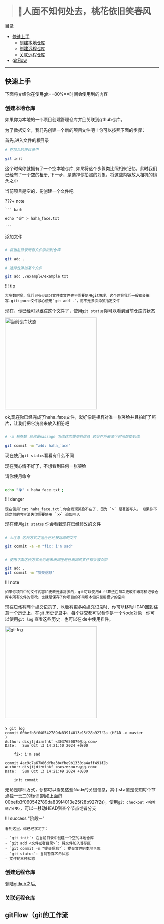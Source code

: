 > # 🎏人面不知何处去，桃花依旧笑春风

目录

- [快速上手](#快速上手)
    - [创建本地仓库](#创建本地仓库)
    - [创建远程仓库](#创建远程仓库)
    - [关联远程仓库](#关联远程仓库)
- [gitFlow]()

---

## 快速上手

下面将介绍你在使用git==80%==时间会使用到的内容


### 创建本地仓库

如果你为本地的一个项目创建管理仓库并且关联到github仓库。

为了数据安全，我们先创建一个新的项目文件吧！你可以按照下面的步骤：

首先,进入文件的根目录

``` bash
# 在项目的根目录中

git init

```

这个时候你就拥有了一个空本地仓库, 如果将这个步骤类比照相来记忆，此时我们已经有了一个空的相册, 下一步，是选择你拍照的对象，将这些内容放入相机的镜头之中


当前项目是空的，先创建一个文件吧

???+ note 

    ``` bash
    
    echo "😃" > haha_face.txt 

    ```

添加文件

``` bash

# 将当前目录所有文件添加到仓库

git add .

# 选择性添加某个文件

git add ./example/example.txt

```

!!! tip

    大多数时候，我们只有少部分文件或文件夹不需要使用git管理，这个时候我们一般都会编写.gitignore文件放心使用`git add .`，而不是多次添加指定文件


现在，你已经可以跟踪这个文件了，使用`git status`你可以看到当前仓库的状态


<img alt="当前仓库状态" src="../../assets/essentialTools/git/image.png" width="300px" loading="lazy">


ok,现在你已经完成了haha_face文件，就好像是相机对准一张笑脸并且拍好了照片，让我们把它洗出来放入相册吧

``` bash

# -m 短参数 意思是massage 写你这次提交的信息 这会在将来某个时间帮助到你

git commit -m "add: haha_face"

```

现在使用`git status`看看有什么不同


现在我心情不好了，不想看到任何一张笑脸

请你使用命令


``` bash

echo "😭" > haha_face.txt ; 

```

!!! danger

    现在使用`cat haha_face.txt`,你会发现笑脸不在了, 因为 `>` 是覆盖写入， 如果你不想之前的内容消失你需要使用 `>>` 追加写入

现在使用`git status` 你会看到现在已经修改的文件


``` bash

# ⚠️注意 这种方式之适合已经被跟踪的文件 

git commit -a -m "fix: i'm sad"

```
``` bash

# 使用下面这种方式无论是未跟踪还是已跟踪的文件都会被添加

git add .
git commit -m "提交信息"

```

!!! note

    如果你项目中的文件内容和更改是非常多的，git可以使用diff算法在每次更改中跟踪和记录仓库中所有文件的修改，也就是保存了你项目的不同版本但只使用极少的空间


现在已经有两个提交记录了，以后有更多的提交记录时，你可以移动HEAD回到任意一个历史上，在git 历史记录中，每个提交都可以看作是一个Node对象，你可以使用`git log` 查看这些历史，也可以在ide中使用插件。


<img alt="git log" src="../../assets/essentialTools/git/image-1.png" width="300px" loading="lazy">


``` shell

❯ git log                        
commit 00befb3f060542789da83914013e25f28b927f2a (HEAD -> master
)
Author: disjfjdizmfnkf <3037650079@qq.com>
Date:   Sun Oct 13 14:21:50 2024 +0800

    fix: i'm sad

commit 4ac9c7a67b86dfba3befbe9b1330da4aff491d2b
Author: disjfjdizmfnkf <3037650079@qq.com>
Date:   Sun Oct 13 14:21:09 2024 +0800

    init commit

```


无论是哪种方式，你都可以看见这些Node的关键信息，其中sha值是使用每个节点独一无二的标识(例如上面的00befb3f060542789da83914013e25f28b927f2a)，使用`git checkout <哈希值/分支>`，可以一移动HEAD到某个节点或者分支


!!! success "阶段一"

    看到这里，你已经学习了：

    - `git init`: 在当前目录中创建一个空的本地仓库
    - `git add <文件或者目录>`: 将文件加入暂存区 
    - `git commit -m "提交信息"`: 提交文件到本地仓库
    - `git status`: 当前暂存区的状态
    - 文件的三种状态



### 创建远程仓库

登陆[github](https://github.com)之后,

### 关联远程仓库



## gitFlow（git的工作流


<!-- TODO: 修改目录跳转问题/ 创建远程仓库/关联远程仓库 -->
